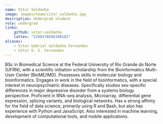 ```yaml
---
name: Vítor Saldanha
image: images/team/vitor_saldanha.jpg
description: Undergrad student
role: undergrad
links:
    github: vitor-saldanha
    lattes: "2266478696390183"
aliases:
    - Vítor Gabriel Saldanha Fernandes
    - Vítor G. S. Fernandes
---
```


BSc in Biomedical Science at the Federal University of Rio Grande do Norte (UFRN), with a scientific initiation scholarship from the Bioinformatics Multi-User Center (BioME/IMD). Possesses skills in molecular biology and bioinformatics. Engages in work in the field of bioinformatics, with a special interest in neuropsychiatric diseases. Specifically studies sex-specific differences in major depressive disorder from a systems biology perspective. Proficient in RNA-seq analysis, Microarray, differential gene expression, splicing variants, and biological networks. Has a strong affinity for the field of data science, primarily using R and Bash, but also has experience with Python and JavaScript. Also interested in machine learning, development of computational tools, and mobile applications.
